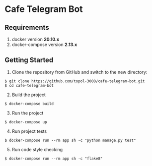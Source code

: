 # Cafe Telegram Bot

## Requirements
1. docker version __20.10.x__
2. docker-compose version __2.13.x__

## Getting Started
1. Clone the repository from GitHub and switch to the new directory:
```shell
$ git clone https://github.com/topol-3000/cafe-telegram-bot.git
$ cd cafe-telegram-bot
```
2. Build the project
```shell
$ docker-compose build
```
3. Run the project
```shell
$ docker-compose up
```
4. Run project tests
```shell
$ docker-compose run --rm app sh -c "python manage.py test"
```
5. Run code style checking
```shell
$ docker-compose run --rm app sh -c "flake8"
